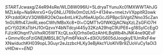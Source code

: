 $START$Jcwaxg/Z4eR94sRe/WLD8W096lU+5LdryaTYunuXc01MXWWTAhJGMZLk4p+Na9AnrxG+GyGNL/J769x0mOzLhS+4134w+rmeLtvVXppitR2owkXPrzddGKzV3QWBiR2OkOax4ntLirK2uf6eAUpGcJSPBpcSiVgitZNno35cZan1nGURfh47JmRLxeoCWh/MBxXc8+0l+CQMT1vGfWKQjACNqXzLZsGFiO7HpCrYj02iKsTbHJ1OrQzvxY4bNTdcyi445y32KzA29hqC9UPE6+g18SylCcEgOFJ/ziKOhqnf7uVhxRO5WTXcQLsxXjOrhs0eGzAhHLBqWb4hJNK4ne9QEvF+Gmnv/6coFziGNEjMBSL8C1yFm6FkksX+d3iOUS605dJoogkyE1UmRxF4wXNwiduchKH039opL3Guyr2eJzzbcHLKy3eBjAkcYUoKIVBr9ZUoVuCy1aOi3vHIDw==$END$